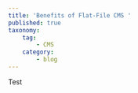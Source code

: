 ```yaml
---
title: 'Benefits of Flat-File CMS '
published: true
taxonomy:
    tag:
        - CMS
    category:
        - blog
---
```


Test